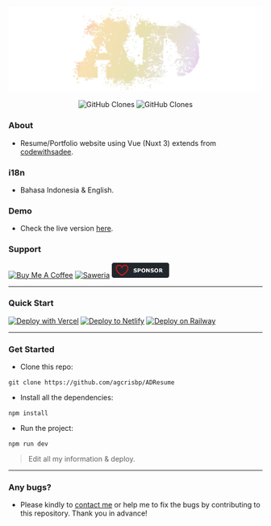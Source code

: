 <center><img src="/public/images/sign.png" /></center>

<p align="center">
    <img alt='GitHub Clones' src='https://img.shields.io/badge/dynamic/json?color=success&label=Clone&query=count&url=https://gist.githubusercontent.com/agcrisbp/5079a593a8985c711db095c0d4cfa440/raw/4ab5c508010ec49b882d11812443622a469efa54/clone.json&logo=github'>
    <img alt='GitHub Clones' src='https://img.shields.io/badge/dynamic/json?color=success&label=Unique&query=uniques&url=https://gist.githubusercontent.com/agcrisbp/5079a593a8985c711db095c0d4cfa440/raw/4ab5c508010ec49b882d11812443622a469efa54/clone.json&logo=githubactions'>
</p>

### About
- Resume/Portfolio website using Vue (Nuxt 3) extends from [codewithsadee](https://github.com/codewithsadee/vcard-personal-portfolio).

### i18n
- Bahasa Indonesia & English.

### Demo
- Check the live version [here](https://about.agcrisbp.my.id).

### Support
<a href="https://www.buymeacoffee.com/agcrisbp" target="_blank"><img src="https://cdn.buymeacoffee.com/buttons/v2/default-yellow.png" alt="Buy Me A Coffee" style="height: 32px !important;width: 114px !important;" ></a>
<a href="https://saweria.co/agcrisbp" target="_blank"><img src="https://aghea.site/saweria-button.png" alt="Saweria" style="height: 30px !important;width: 114px !important;" ></a>
<a href="https://github.com/sponsors/agcrisbp" target="_blank"><img src="/public/sponsor-badge.svg" alt="Github Sponsor" style="height: 30px !important;width: 114px !important;" ></a>

---

### Quick Start
[![Deploy with Vercel](https://vercel.com/button)](https://vercel.com/import/git?s=https://github.com/agcrisbp/ADResume)
[![Deploy to Netlify](https://www.netlify.com/img/deploy/button.svg)](https://app.netlify.com/start/deploy?repository=https://github.com/agcrisbp/ADResume)
[![Deploy on Railway](https://railway.app/button.svg)](https://railway.app/template/H4Zy6r?referralCode=AkXLw2)

---

### Get Started

- Clone this repo:
```
git clone https://github.com/agcrisbp/ADResume
```

- Install all the dependencies:
```
npm install
```

- Run the project:
```
npm run dev
```

> Edit all my information & deploy.

---

### Any bugs?
- Please kindly to [contact me](https://twitter.com/messages/compose?recipient_id=434987538) or help me to fix the bugs by contributing to this repository. Thank you in advance!